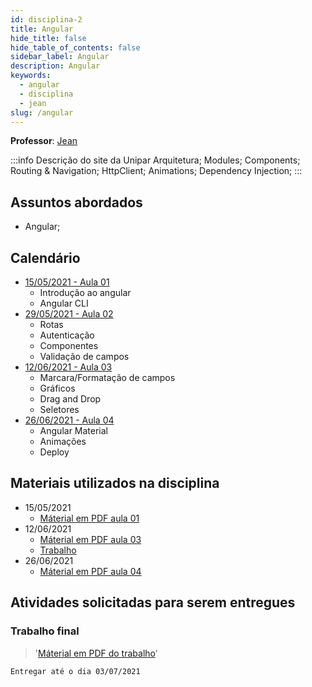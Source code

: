 ```yaml
---
id: disciplina-2
title: Angular
hide_title: false
hide_table_of_contents: false
sidebar_label: Angular
description: Angular
keywords:
  - angular
  - disciplina
  - jean
slug: /angular
---
```


**Professor**: [Jean](/professores/jean)

:::info Descrição do site da Unipar
Arquitetura; Modules; Components; Routing & Navigation; HttpClient; Animations; Dependency Injection;
:::

## Assuntos abordados

- Angular;

## Calendário

- [15/05/2021 - Aula 01](/blog/5)
  - Introdução ao angular
  - Angular CLI
- [29/05/2021 - Aula 02](/blog/6)
  - Rotas
  - Autenticação
  - Componentes
  - Validação de campos
- [12/06/2021 - Aula 03](/blog/7)
  - Marcara/Formatação de campos
  - Gráficos
  - Drag and Drop
  - Seletores
- [26/06/2021 - Aula 04](/blog/8)
  - Angular Material
  - Animações
  - Deploy

## Materiais utilizados na disciplina

- 15/05/2021
  - [Máterial em PDF aula 01](/docs/aula-5/angular.pdf)
- 12/06/2021
  - [Máterial em PDF aula 03](/docs/aula-7/angular-aula3.pdf)
  - [Trabalho](/docs/aula-7/trabalho.pdf)
- 26/06/2021
  - [Máterial em PDF aula 04](/docs/aula-8/angular-aula4.pdf)

## Atividades solicitadas para serem entregues

### Trabalho final
>'[Máterial em PDF do trabalho](/docs/aula-7/trabalho.pdf)'

```Entregar até o dia 03/07/2021```